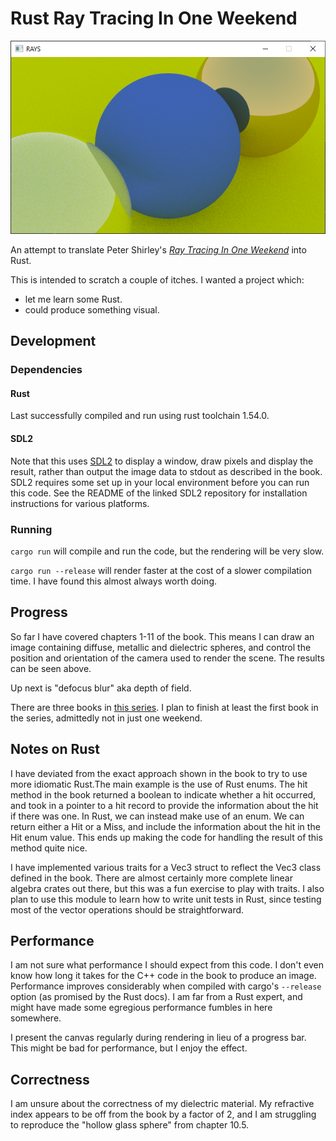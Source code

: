 # Rust Ray Tracing In One Weekend

![A screenshot of the running application showing spheres composed of various materials](doc/screenshot-chapter-11.png)

An attempt to translate Peter Shirley's [_Ray Tracing In One
Weekend_](https://raytracing.github.io/books/RayTracingInOneWeekend.html) into Rust.

This is intended to scratch a couple of itches. I wanted a project which:

- let me learn some Rust.
- could produce something visual.

## Development

### Dependencies

#### Rust

Last successfully compiled and run using rust toolchain 1.54.0.

#### SDL2

Note that this uses [SDL2](https://github.com/Rust-SDL2/rust-sdl2) to display a window, draw pixels and display the
result, rather than output the image data to stdout as described in the book. SDL2 requires some set up in your local
environment before you can run this code. See the README of the linked SDL2 repository for installation instructions for
various platforms.

### Running

`cargo run` will compile and run the code, but the rendering will be very slow.

`cargo run --release` will render faster at the cost of a slower compilation time. I have found this almost always worth
doing.

## Progress

So far I have covered chapters 1-11 of the book. This means I can draw an image containing diffuse, metallic and
dielectric spheres, and control the position and orientation of the camera used to render the scene. The results can be
seen above.

Up next is "defocus blur" aka depth of field.

There are three books in [this series](https://raytracing.github.io/). I plan to finish at least the first book in the
series, admittedly not in just one weekend.

## Notes on Rust

I have deviated from the exact approach shown in the book to try to use more idiomatic Rust.The main example is the use
of Rust enums. The hit method in the book returned a boolean to indicate whether a hit occurred, and took in a pointer
to a hit record to provide the information about the hit if there was one. In Rust, we can instead make use of an enum.
We can return either a Hit or a Miss, and include the information about the hit in the Hit enum value. This ends up
making the code for handling the result of this method quite nice.

I have implemented various traits for a Vec3 struct to reflect the Vec3 class defined in the book. There are almost
certainly more complete linear algebra crates out there, but this was a fun exercise to play with traits. I also plan to
use this module to learn how to write unit tests in Rust, since testing most of the vector operations should be
straightforward.

## Performance

I am not sure what performance I should expect from this code. I don't even know how long it takes for the C++ code in
the book to produce an image. Performance improves considerably when compiled with cargo's `--release` option (as
promised by the Rust docs). I am far from a Rust expert, and might have made some egregious performance fumbles in here
somewhere.

I present the canvas regularly during rendering in lieu of a progress bar. This might be bad for performance, but I
enjoy the effect.

## Correctness

I am unsure about the correctness of my dielectric material. My refractive index appears to be off from the book by a
factor of 2, and I am struggling to reproduce the "hollow glass sphere" from chapter 10.5.